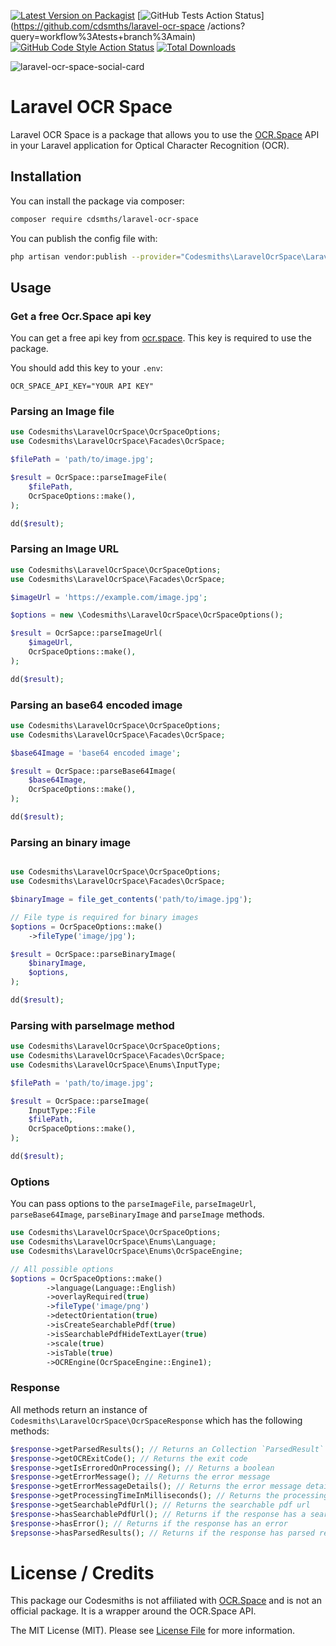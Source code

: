 
[![Latest Version on Packagist](https://img.shields.io/packagist/v/cdsmths/laravel-ocr-space.svg?style=flat-square)](https://packagist.org/packages/cdsmths/laravel-ocr-space)
[![GitHub Tests Action Status](https://img.shields.io/github/actions/workflow/status/cdsmths/laravel-ocr-space/tests.yml?branch=main&label=tests&style=flat-square)](https://github.com/cdsmths/laravel-ocr-space /actions?query=workflow%3Atests+branch%3Amain)
[![GitHub Code Style Action Status](https://img.shields.io/github/actions/workflow/status/cdsmths/laravel-ocr-space/formats.yml?branch=main&label=code%20style&style=flat-square)](https://github.com/cdsmths/laravel-ocr-space/actions?query=workflow%3A"formats"+branch%3Amain)
[![Total Downloads](https://img.shields.io/packagist/dt/cdsmths/laravel-ocr-space.svg?style=flat-square)](https://packagist.org/packages/cdsmths/laravel-ocr-space)

![laravel-ocr-space-social-card](https://github.com/user-attachments/assets/4333e2bc-1f5c-401f-9646-76bb57314057)

# Laravel OCR Space

Laravel OCR Space is a package that allows you to use the [OCR.Space](https://ocr.space/ocrapi) API in your Laravel application for Optical Character Recognition (OCR).

## Installation

You can install the package via composer:

```bash
composer require cdsmths/laravel-ocr-space
```

You can publish the config file with:

```bash
php artisan vendor:publish --provider="Codesmiths\LaravelOcrSpace\LaravelOcrSpaceServiceProvider" --tag="laravel-ocr-space"
```

## Usage

### Get a free Ocr.Space api key

You can get a free api key from [ocr.space](https://ocr.space/ocrapi/freekey). This key is required to use the package.

You should add this key to your `.env`:

```
OCR_SPACE_API_KEY="YOUR API KEY"
```

### Parsing an Image file

```php
use Codesmiths\LaravelOcrSpace\OcrSpaceOptions;
use Codesmiths\LaravelOcrSpace\Facades\OcrSpace;

$filePath = 'path/to/image.jpg';

$result = OcrSpace::parseImageFile(
    $filePath,
    OcrSpaceOptions::make(),
);

dd($result);
```

### Parsing an Image URL

```php
use Codesmiths\LaravelOcrSpace\OcrSpaceOptions;
use Codesmiths\LaravelOcrSpace\Facades\OcrSpace;

$imageUrl = 'https://example.com/image.jpg';

$options = new \Codesmiths\LaravelOcrSpace\OcrSpaceOptions();

$result = OcrSapce::parseImageUrl(
    $imageUrl,
    OcrSpaceOptions::make(),
);

dd($result);
```

### Parsing an base64 encoded image

```php
use Codesmiths\LaravelOcrSpace\OcrSpaceOptions;
use Codesmiths\LaravelOcrSpace\Facades\OcrSpace;

$base64Image = 'base64 encoded image';

$result = OcrSpace::parseBase64Image(
    $base64Image,
    OcrSpaceOptions::make(),
);

dd($result);
```

### Parsing an binary image

```php

use Codesmiths\LaravelOcrSpace\OcrSpaceOptions;
use Codesmiths\LaravelOcrSpace\Facades\OcrSpace;

$binaryImage = file_get_contents('path/to/image.jpg');

// File type is required for binary images
$options = OcrSpaceOptions::make()
    ->fileType('image/jpg');

$result = OcrSpace::parseBinaryImage(
    $binaryImage,
    $options,
);

dd($result);
```

### Parsing with parseImage method

```php
use Codesmiths\LaravelOcrSpace\OcrSpaceOptions;
use Codesmiths\LaravelOcrSpace\Facades\OcrSpace;
use Codesmiths\LaravelOcrSpace\Enums\InputType;

$filePath = 'path/to/image.jpg';

$result = OcrSpace::parseImage(
    InputType::File
    $filePath,
    OcrSpaceOptions::make(),
);

dd($result);
```

### Options

You can pass options to the `parseImageFile`, `parseImageUrl`, `parseBase64Image`, `parseBinaryImage` and `parseImage` methods.

```php
use Codesmiths\LaravelOcrSpace\OcrSpaceOptions;
use Codesmiths\LaravelOcrSpace\Enums\Language;
use Codesmiths\LaravelOcrSpace\Enums\OcrSpaceEngine;

// All possible options
$options = OcrSpaceOptions::make()
        ->language(Language::English)
        ->overlayRequired(true)
        ->fileType('image/png')
        ->detectOrientation(true)
        ->isCreateSearchablePdf(true)
        ->isSearchablePdfHideTextLayer(true)
        ->scale(true)
        ->isTable(true)
        ->OCREngine(OcrSpaceEngine::Engine1);

```

### Response

All methods return an instance of `Codesmiths\LaravelOcrSpace\OcrSpaceResponse` which has the following methods:

```php
$response->getParsedResults(); // Returns an Collection `ParsedResult`
$response->getOCRExitCode(); // Returns the exit code
$response->getIsErroredOnProcessing(); // Returns a boolean
$response->getErrorMessage(); // Returns the error message
$response->getErrorMessageDetails(); // Returns the error message details
$response->getProcessingTimeInMilliseconds(); // Returns the processing time in milliseconds
$response->getSearchablePdfUrl(); // Returns the searchable pdf url
$response->hasSearchablePdfUrl(); // Returns if the response has a searchable pdf url
$response->hasError(); // Returns if the response has an error
$repsonse->hasParsedResults(); // Returns if the response has parsed results
```

# License / Credits

This package our Codesmiths is not affiliated with [OCR.Space](https://ocr.space/ocrapi) and is not an official package. It is a wrapper around the OCR.Space API.

The MIT License (MIT). Please see [License File](LICENSE.md) for more information.
